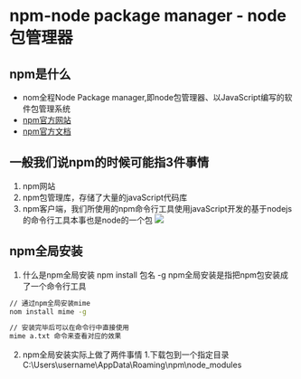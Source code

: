 # npm-node package manager - node包管理器

## npm是什么
- nom全程Node Package manager,即node包管理器、以JavaScript编写的软件包管理系统
- [npm官方网站](https://www.npmjs.com)
- [npm官方文档](http://docs.npmjs.com)


## 一般我们说npm的时候可能指3件事情
1. npm网站
2. npm包管理库，存储了大量的javaScript代码库
3. npm客户端，我们所使用的npm命令行工具使用javaScript开发的基于nodejs的命令行工具本事也是node的一个包
![](ouewomi2z.bkt.clouddn.com/201818251816-H.png)


## npm全局安装
1. 什么是npm全局安装
npm install 包名 -g   npm全局安装是指把npm包安装成了一个命令行工具
``` sh
// 通过npm全局安装mime
nom install mime -g

// 安装完毕后可以在命令行中直接使用
mime a.txt 命令来查看对应的效果
```

2. npm全局安装实际上做了两件事情
1.下载包到一个指定目录C:\Users\username\AppData\Roaming\npm\node_modules